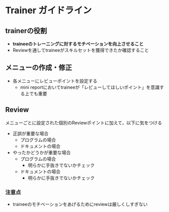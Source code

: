 # Trainer ガイドライン
> 
## trainerの役割
- **traineeのトレーニングに対するモチベーションを向上させること**
- Reviewを通してtraineeがスキルセットを獲得できたか確認すること


## メニューの作成・修正
- 各メニューにレビューポイントを設定する
   - mini reportにおいてtraineeが「レビューしてほしいポイント」を意識する上でも重要

## Review
メニューごとに設定された個別のReviewポイントに加えて，以下に気をつける
- 正誤が重要な場合
  - プログラムの場合
  - ドキュメントの場合
- やったかどうかが重要な場合
  - プログラムの場合
     - 明らかに手抜きでないかチェック
  - ドキュメントの場合
     - 明らかに手抜きでないかチェック

### 注意点
- traineeのモチベーションをあげるためにreviewは厳しくしすぎない
